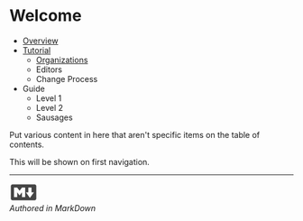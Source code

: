 # Welcome

- [Overview](overview.md)
- [Tutorial](tutorial/overview.md)
  - [Organizations](tutorial/organizations.md)
  - Editors
  - Change Process
- Guide
  - Level 1
  - Level 2
  - Sausages

Put various content in here that aren't specific items on the table of contents.

This will be shown on first navigation.

---
![MarkDown](assets/markdown.png)  
_Authored in MarkDown_
